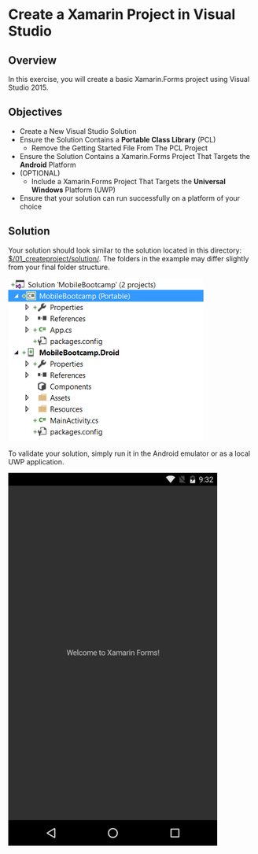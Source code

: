 # Create a Xamarin Project in Visual Studio

## Overview

In this exercise, you will create a basic Xamarin.Forms project using Visual Studio 2015.

## Objectives

- Create a New Visual Studio Solution
- Ensure the Solution Contains a **Portable Class Library** (PCL)
  - Remove the Getting Started File From The PCL Project
- Ensure the Solution Contains a Xamarin.Forms Project That Targets the **Android** Platform
- (OPTIONAL)
  - Include a Xamarin.Forms Project That Targets the **Universal Windows** Platform (UWP)
- Ensure that your solution can run successfully on a platform of your choice

## Solution

Your solution should look similar to the solution located in this directory: [$/01_createproject/solution/](solution/). The folders in the example may differ slightly from your final folder structure.

![Sample Visual Studio Solution](../media/vsprojects.png)

To validate your solution, simply run it in the Android emulator or as a local UWP application.

![Running in Android Emulator](../media/01_complete.png)
